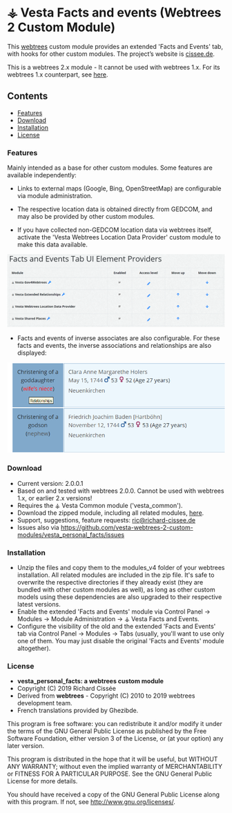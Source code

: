 
# ⚶ Vesta Facts and events (Webtrees 2 Custom Module)

This [webtrees](https://www.webtrees.net/) custom module provides an extended 'Facts and Events' tab, with hooks for other custom modules.
The project’s website is [cissee.de](https://cissee.de).

This is a webtrees 2.x module - It cannot be used with webtrees 1.x. For its webtrees 1.x counterpart, see [here](https://github.com/ric2016/personal_facts_with_hooks).

## Contents

* [Features](#features)
* [Download](#download)
* [Installation](#installation)
* [License](#license)

### Features<a name="features"/>

Mainly intended as a base for other custom modules. Some features are available independently:

* Links to external maps (Google, Bing, OpenStreetMap) are configurable via module administration.

* The respective location data is obtained directly from GEDCOM, and may also be provided by other custom modules. 

* If you have collected non-GEDCOM location data via webtrees itself, activate the 'Vesta Webtrees Location Data Provider' custom module to make this data available.

![Screenshot](providers.png)

* Facts and events of inverse associates are also configurable. For these facts and events, the inverse associations and relationships are also displayed:

![Screenshot](inverse.png)

### Download<a name="download"/>

* Current version: 2.0.0.1
* Based on and tested with webtrees 2.0.0. Cannot be used with webtrees 1.x, or earlier 2.x versions!
* Requires the ⚶ Vesta Common module ('vesta_common').
* Download the zipped module, including all related modules, [here](https://cissee.de/vesta.latest.zip).
* Support, suggestions, feature requests: <ric@richard-cissee.de>
* Issues also via <https://github.com/vesta-webtrees-2-custom-modules/vesta_personal_facts/issues>

### Installation<a name="installation"/>

* Unzip the files and copy them to the modules_v4 folder of your webtrees installation. All related modules are included in the zip file. It's safe to overwrite the respective directories if they already exist (they are bundled with other custom modules as well), as long as other custom models using these dependencies are also upgraded to their respective latest versions.
* Enable the extended 'Facts and Events' module via Control Panel -> Modules -> Module Administration -> ⚶ Vesta Facts and Events.
* Configure the visibility of the old and the extended 'Facts and Events' tab via Control Panel -> Modules -> Tabs (usually, you'll want to use only one of them. You may just disable the original 'Facts and Events' module altogether).

### License<a name="license"/>

* **vesta_personal_facts: a webtrees custom module**
* Copyright (C) 2019 Richard Cissée
* Derived from **webtrees** - Copyright (C) 2010 to 2019 webtrees development team.
* French translations provided by Ghezibde.

This program is free software: you can redistribute it and/or modify
it under the terms of the GNU General Public License as published by
the Free Software Foundation, either version 3 of the License, or
(at your option) any later version.

This program is distributed in the hope that it will be useful,
but WITHOUT ANY WARRANTY; without even the implied warranty of
MERCHANTABILITY or FITNESS FOR A PARTICULAR PURPOSE. See the
GNU General Public License for more details.

You should have received a copy of the GNU General Public License
along with this program. If not, see <http://www.gnu.org/licenses/>.
